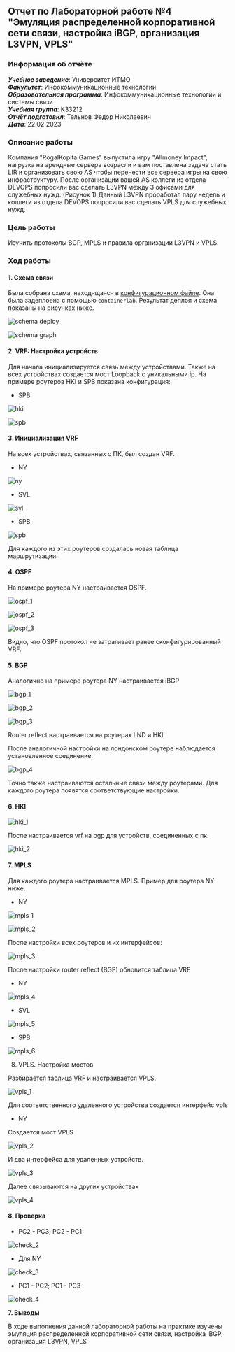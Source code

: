 ## Отчет по Лабораторной работе №4 <br> "Эмуляция распределенной корпоративной сети связи, настройка iBGP, организация L3VPN, VPLS"

### Информация об отчёте

**_Учебное заведение_**: Университет ИТМО  
**_Факультет_**: Инфокоммуникационные технологии  
**_Образовательная программа_**: Инфокоммуникационные технологии и системы связи  
**_Учебная группа_**: K33212  
**_Отчёт подготовил_**: Тельнов Федор Николаевич  
**_Дата_**: 22.02.2023

### Описание работы

Компания "RogaIKopita Games" выпустила игру "Allmoney Impact", нагрузка на арендные сервера возрасли и вам поставлена задача стать LIR и организовать свою AS чтобы перенести все сервера игры на свою инфраструктуру. После организации вашей AS коллеги из отдела DEVOPS попросили вас сделать L3VPN между 3 офисами для служебных нужд. (Рисунок 1) Данный L3VPN проработал пару недель и коллеги из отдела DEVOPS попросили вас сделать VPLS для служебных нужд.

### Цель работы

Изучить протоколы BGP, MPLS и правила организации L3VPN и VPLS.

### Ход работы

#### 1. Схема связи

Была собрана схема, находящаяся в [конфигурационном файле](schema.clab.yml). Она была задеплоена с помощью `containerlab`. Результат деплоя и схема показаны на рисунках ниже.

![schema deploy](img/schema_deploy.png)

![schema graph](img/schema_graph.png)

#### 2. VRF: Настройка устройств

Для начала инициализируется связь между устройствами. Также на всех устройствах создается мост Loopback с уникальными ip. На примере роутеров HKI и SPB показана конфигурация:

- SPB

![hki](img/2_hki)

![spb](img/2_spb)

#### 3. Инициализация VRF

На всех устройствах, связанных с ПК, был создан VRF.

- NY

![ny](img/3_ny)

- SVL

![svl](img/3_svl)

- SPB

![spb](img/3_spb)

Для каждого из этих роутеров создалась новая таблица маршрутизации.

#### 4. OSPF

На примере роутера NY настраивается OSPF.

![ospf_1](img/4_ospf_1)

![ospf_2](img/4_ospf_2)

![ospf_3](img/4_ospf_3)

Видно, что OSPF протокол не затрагивает ранее сконфигурированный VRF.

#### 5. BGP

Аналогично на примере роутера NY настраивается iBGP

![bgp_1](img/bgp_1)

![bgp_2](img/bgp_2)

![bgp_3](img/bgp_3)

Router reflect настраивается на роутерах LND и HKI

После аналогичной настройки на лондонском роутере наблюдается установленное соединение.

![bgp_4](img/bgp_4)

Точно также настраиваются остальные связи между роутерами. Для каждого роутера появятся соответствующие настройки.

#### 6. HKI

![hki_1](img/hki_1)

После настраивается vrf на bgp для устройств, соединенных с пк.

![hki_2](img/hki_2)

#### 7. MPLS

Для каждого роутера настраивается MPLS. Пример для роутера NY ниже.

- NY

![mpls_1](img/mpls_1)

![mpls_2](img/mpls_2)

После настройки всех роутеров и их интерфейсов:

![mpls_3](img/mpls_3)

После настройки router reflect (BGP) обновится таблица VRF

- NY

![mpls_4](img/mpls_4)

- SVL

![mpls_5](img/mpls_5)

- SPB

![mpls_6](img/mpls_6)

8. VPLS. Настройка мостов

Разбирается таблица VRF и настраивается VPLS.

![vpls_1](img/vpls_1)

Для соответственного удаленного устройства создается интерфейс vpls

- NY

Создается мост VPLS

![vpls_2](img/vpls_2)

И два интерфейса для удаленных устройств.

![vpls_3](img/vpls_3)

Далее связываются на других устройствах

![vpls_4](img/vpls_4)

#### 8. Проверка

- PC2 - PC3; PC2 - PC1

![check_2](img/check_2)

- Для NY

![check_3](img/check_3)

- PC1 - PC2; PC1 - PC3

![check_4](img/check_4)

**7. Выводы**

В ходе выполнения данной лабораторной работы на практике изучены эмуляция распределенной корпоративной сети связи, настройка iBGP, организация L3VPN, VPLS

